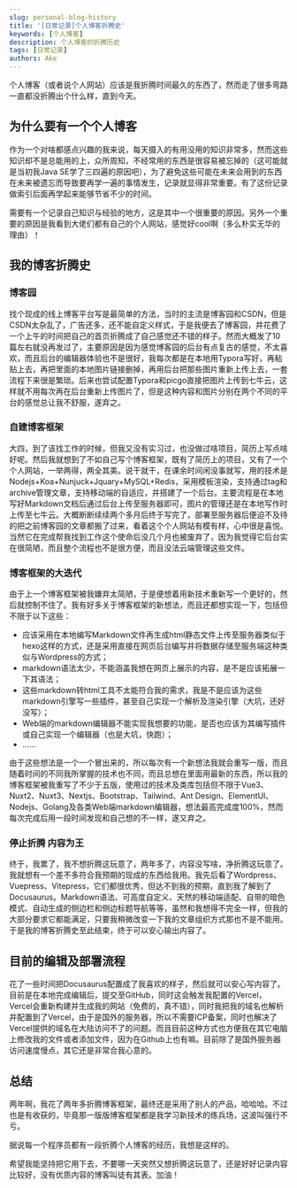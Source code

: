 ```yaml
---
slug: personal-blog-history
title: '[日常记录]个人博客折腾史'
keywords: [个人博客]
description: 个人博客的折腾历史
tags: [日常记录]
authors: Ake
---
```


个人博客（或者说个人网站）应该是我折腾时间最久的东西了，然而走了很多弯路一直都没折腾出个什么样，直到今天。

<!--truncate-->

## 为什么要有一个个人博客

作为一个对啥都感点兴趣的我来说，每天摄入的有用没用的知识非常多，然而这些知识却不是总能用的上，众所周知，不经常用的东西是很容易被忘掉的（这可能就是当初我Java SE学了三四遍的原因吧），为了避免这些可能在未来会用到的东西在未来被遗忘而导致要再学一遍的事情发生，记录就显得非常重要。有了这份记录做索引后面再学起来能够节省不少的时间。

需要有一个记录自己知识与经验的地方，这是其中一个很重要的原因。另外一个重要的原因是我看到大佬们都有自己的个人网站，感觉好cool啊（多么朴实无华的理由）！

## 我的博客折腾史

### 博客园

找个现成的线上博客平台写是最简单的方法，当时的主流是博客园和CSDN，但是CSDN太杂乱了，广告还多，还不能自定义样式，于是我便去了博客园，并花费了一个上午的时间把自己的首页折腾成了自己感觉还不错的样子。然而大概发了10篇左右就没再发过了，主要原因是因为感觉博客园的后台有点复古的感觉，不太喜欢，而且后台的编辑器体验也不是很好，我每次都是在本地用Typora写好，再粘贴上去，再把里面的本地图片链接删掉，再用后台把那些图片重新上传上去，一套流程下来很是繁琐。后来也尝试配置Typora和picgo直接把图片上传到七牛云，这样就不用每次再在后台重新上传图片了，但是这种内容和图片分别在两个不同的平台的感觉总让我不舒服，遂弃之。

### 自建博客框架

大四，到了该找工作的时候，但我又没有实习过，也没做过啥项目，简历上写点啥好呢。然后我就想到了不如自己写个博客框架，既有了简历上的项目，又有了一个个人网站，一举两得，两全其美。说干就干，在课余时间闲没事就写，用的技术是Nodejs+Koa+Nunjuck+Jquary+MySQL+Redis，采用模板渲染，支持通过tag和archive管理文章，支持移动端的自适应，并搭建了一个后台。主要流程是在本地写好Markdown文档后通过后台上传至服务器即可，图片的管理还是在本地写作时上传至七牛云。大概断断续续两个多月后终于写完了，部署至服务器后便迫不及待的把之前博客园的文章都搬了过来，看着这个个人网站有模有样，心中很是喜悦。当然它在完成帮我找到工作这个使命后没几个月也被废弃了，因为我觉得它后台实在很简陋，而且整个流程也不是很方便，而且没法云端管理这些文件。

### 博客框架的大迭代

由于上一个博客框架被我嫌弃太简陋，于是便想着用新技术重新写一个更好的，然后就控制不住了。我有好多关于博客框架的新想法，而且还都想实现一下，包括但不限于以下这些：

- 应该采用在本地编写Markdown文件再生成html静态文件上传至服务器类似于hexo这样的方式，还是采用直接在网页后台编写并将数据存储至服务端这种类似与Wordpress的方式；
- markdown语法太少，不能涵盖我想在网页上展示的内容，是不是应该拓展一下其语法；
- 这些markdown转html工具不太能符合我的需求，我是不是应该为这些markdown引擎写一些插件，甚至自己实现一个解析及渲染引擎（大坑，还好没写）；
- Web端的markdown编辑器不能实现我想要的功能，是否也应该为其编写插件或自己实现一个编辑器（也是大坑，快跑）；
- ......

由于这些想法是一个一个冒出来的，所以每次有一个新想法我就会重写一版，而且随着时间的不同我所掌握的技术也不同，而且总想在里面用最新的东西，所以我的博客框架被我重写了不少于五版，使用过的技术及类库包括但不限于Vue3、Nuxt2、Nuxt3、Nextjs、Bootstrap、Tailwind、Ant Design、ElementUI、Nodejs、Golang及各类Web端markdown编辑器，想法最高完成度100%，然而每次完成后用一段时间发现和自己想的不一样，遂又弃之。

### 停止折腾 内容为王

终于，我累了，我不想折腾这玩意了，两年多了，内容没写啥，净折腾这玩意了。我就想有一个差不多符合我预期的现成的东西给我用。我先后看了Wordpress、Vuepress、Vitepress，它们都很优秀，但达不到我的预期，直到我了解到了Docusaurus。Markdown语法、可高度自定义、天然的移动端适配、自带的暗色模式、自动生成的侧边栏和侧边标题导航等等，虽然和我想得不完全一样，但我的大部分要求它都能满足，只要我稍微改变一下我的文章组织方式那也不是不能用。于是我的博客折腾史至此结束，终于可以安心输出内容了。

## 目前的编辑及部署流程

花了一些时间把Docusaurus配置成了我喜欢的样子，然后就可以安心写内容了。目前是在本地完成编辑后，提交至GitHub，同时这会触发我配置的Vercel，Vercel会重新构建并生成我的网站（免费的，真不错），同时我把我的域名也解析并配置到了Vercel，由于是国外的服务器，所以不需要ICP备案，同时也解决了Vercel提供的域名在大陆访问不了的问题。而且目前这种方式也方便我在其它电脑上修改我的文件或者添加文件，因为在Github上也有嘛。目前除了是国外服务器访问速度慢点，其它还是非常合我心意的。

## 总结

两年啊，我花了两年多折腾博客框架，最终还是采用了别人的产品，哈哈哈。不过也是有收获的，毕竟那一版版博客框架都是我学习新技术的练兵场，这波叫强行不亏。

据说每一个程序员都有一段折腾个人博客的经历，我想是这样的。

希望我能坚持把它用下去，不要哪一天突然又想折腾这玩意了，还是好好记录内容比较好，没有优质内容的博客叫徒有其表。加油！

